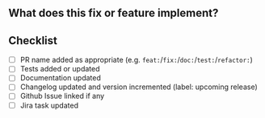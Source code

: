 ## What does this fix or feature implement?

<!-- Enter details of the change here. Include additional tests that have been done, reference to the issue for tracking, etc. -->

## Checklist

<!-- Please check the completed items below -->
<!-- Not all changes require documentation updates or tests to be added or updated -->

- [ ] PR name added as appropriate (e.g. `feat:`/`fix:`/`doc:`/`test:`/`refactor:`)
- [ ] Tests added or updated
- [ ] Documentation updated
- [ ] Changelog updated and version incremented (label: upcoming release)
- [ ] Github Issue linked if any
- [ ] Jira task updated
